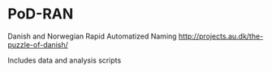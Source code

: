 # PoD-RAN
Danish and Norwegian Rapid Automatized Naming
http://projects.au.dk/the-puzzle-of-danish/

Includes data and analysis scripts
